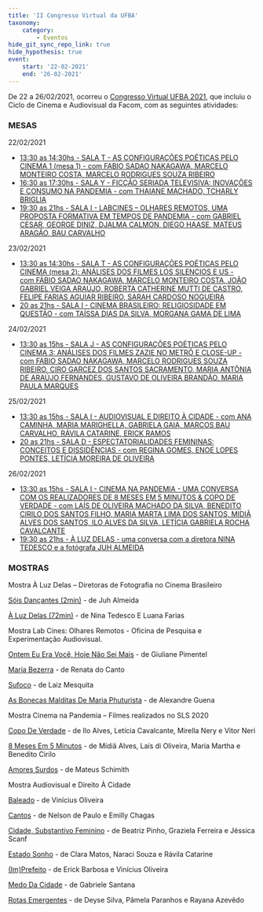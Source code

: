 ```yaml
---
title: 'II Congresso Virtual da UFBA'
taxonomy:
    category:
        - Eventos
hide_git_sync_repo_link: true
hide_hypothesis: true
event:
    start: '22-02-2021'
    end: '26-02-2021'
---
```


De 22 a 26/02/2021, ocorreu o [Congresso Virtual UFBA 2021](https://www.congresso2021.ufba.br/), que incluiu o Ciclo de Cinema e Audiovisual da Facom, com as seguintes atividades:

### MESAS

22/02/2021

- [13:30 as 14:30hs - SALA T - AS CONFIGURAÇÕES POÉTICAS PELO CINEMA 1 (mesa 1) - com FABIO SADAO NAKAGAWA, MARCELO MONTEIRO COSTA, MARCELO RODRIGUES SOUZA RIBEIRO](http://www.google.com/url?q=http%3A%2F%2Fwww.congresso2021.ufba.br%2Fschedule%2Fas-configuracoes-poeticas-pelo-cinema-1%2F&sa=D&sntz=1&usg=AFQjCNGExo0K-YtMuWWspqoOGrq81edPPw)
- [16:30 as 17:30hs - SALA Y - FICÇÃO SERIADA TELEVISIVA: INOVAÇÕES E CONSUMO NA PANDEMIA - com THAIANE MACHADO, TCHARLY BRIGLIA](http://www.google.com/url?q=http%3A%2F%2Fwww.congresso2021.ufba.br%2Fschedule%2Fficcao-seriada-televisiva-inovacoes-e-consumo-na-pandemia%2F&sa=D&sntz=1&usg=AFQjCNEY1RQCNHwrYNHXFvyf2qfCGBx3_A)
- [19:30 as 21hs - SALA I - LABCINES – OLHARES REMOTOS, UMA PROPOSTA FORMATIVA EM TEMPOS DE PANDEMIA - com GABRIEL CESAR, GEORGE DINIZ, DJALMA CALMON, DIEGO HAASE, MATEUS ARAGÃO, BAU CARVALHO](http://www.google.com/url?q=http%3A%2F%2Fwww.congresso2021.ufba.br%2Fschedule%2Flabcines-olhares-remotos-uma-proposta-formativa-em-tempos-de-pandemia%2F&sa=D&sntz=1&usg=AFQjCNFVL6e-tyz4W56_jcmvGx0iYkp7xQ)

23/02/2021

- [13:30 as 14:30hs - SALA T - AS CONFIGURAÇÕES POÉTICAS PELO CINEMA (mesa 2): ANÁLISES DOS FILMES LOS SILENCIOS E US - com FÁBIO SADAO NAKAGAWA, MARCELO MONTEIRO COSTA, JOÃO GABRIEL VEIGA ARAÚJO, ROBERTA CATHERINE MUTTI DE CASTRO, FELIPE FARIAS AGUIAR RIBEIRO, SARAH CARDOSO NOGUEIRA](http://www.google.com/url?q=http%3A%2F%2Fwww.congresso2021.ufba.br%2Fschedule%2Fas-configuracoes-poeticas-pelo-cinema-2-analises-dos-filmes-los-silencios-e-us%2F&sa=D&sntz=1&usg=AFQjCNHDI5TNSX4BFsg3EE_uy5bUrJ18og)
- [20 as 21hs - SALA I - CINEMA BRASILEIRO: RELIGIOSIDADE EM QUESTÃO - com TAÍSSA DIAS DA SILVA, MORGANA GAMA DE LIMA](http://www.google.com/url?q=http%3A%2F%2Fwww.congresso2021.ufba.br%2Fschedule%2Fcinema-brasileiro-religiosidade-em-questao%2F&sa=D&sntz=1&usg=AFQjCNFl9AKeJh9DqIv1BFi4Kubh86HtIg)

24/02/2021

- [13:30 as 15hs - SALA J - AS CONFIGURAÇÕES POÉTICAS PELO CINEMA 3: ANÁLISES DOS FILMES ZAZIE NO METRÔ E CLOSE-UP - com FABIO SADAO NAKAGAWA, MARCELO RODRIGUES SOUZA RIBEIRO, CIRO GARCEZ DOS SANTOS SACRAMENTO, MARIA ANTÔNIA DE ARAÚJO FERNANDES, GUSTAVO DE OLIVEIRA BRANDÃO, MARIA PAULA MARQUES](http://www.google.com/url?q=http%3A%2F%2Fwww.congresso2021.ufba.br%2Fschedule%2Fas-configuracoes-poeticas-pelo-cinema-3-analises-dos-filmes-zazie-no-metro-e-close-up%2F&sa=D&sntz=1&usg=AFQjCNFvnhITvtzK7VcQDPSpLMgUXi9g3Q)

25/02/2021

- [13:30 as 15hs - SALA I - AUDIOVISUAL E DIREITO À CIDADE - com ANA CAMINHA, MARIA MARIGHELLA, GABRIELA GAIA, MARCOS BAU CARVALHO, RÁVILA CATARINE, ERICK RAMOS](http://www.google.com/url?q=http%3A%2F%2Fwww.congresso2021.ufba.br%2Fschedule%2Faudiovisual-e-direito-a-cidade%2F&sa=D&sntz=1&usg=AFQjCNHsOo_imQ2vTiLwAvygzS_cvRHbFA)
- [20 as 21hs - SALA D - ESPECTATORIALIDADES FEMININAS: CONCEITOS E DISSIDÊNCIAS - com REGINA GOMES, ENOE LOPES PONTES, LETÍCIA MOREIRA DE OLIVEIRA](http://www.google.com/url?q=http%3A%2F%2Fwww.congresso2021.ufba.br%2Fschedule%2Fespectatorialidades-femininas-conceitos-e-dissidencias%2F&sa=D&sntz=1&usg=AFQjCNE8QO42e3zb-5G9FU9JkurzmrsLbw)

26/02/2021

- [13:30 as 15hs - SALA I - CINEMA NA PANDEMIA - UMA CONVERSA COM OS REALIZADORES DE 8 MESES EM 5 MINUTOS & COPO DE VERDADE - com LAÍS DE OLIVEIRA MACHADO DA SILVA, BENEDITO CIRILO DOS SANTOS FILHO, MARIA MARTA LIMA DOS SANTOS, MIDIÃ ALVES DOS SANTOS, ILO ALVES DA SILVA, LETÍCIA GABRIELA ROCHA CAVALCANTE](http://www.google.com/url?q=http%3A%2F%2Fwww.congresso2021.ufba.br%2Fschedule%2Fcinema-na-pandemia-uma-conversa-com-os-realizadores-de-8-meses-em-5-minutos-copo-de-verdade%2F&sa=D&sntz=1&usg=AFQjCNFsPu_5RQzeb-jYM_f8TDtXVaFT8Q)
- [19:30 as 21hs - À LUZ DELAS - uma conversa com a diretora NINA TEDESCO e a fotógrafa JUH ALMEIDA](http://www.google.com/url?q=http%3A%2F%2Fwww.congresso2021.ufba.br%2Fschedule%2Fa-luz-delas%2F&sa=D&sntz=1&usg=AFQjCNGKayK_pwRfdgYuM7LS68ygPp0B1g)

### MOSTRAS

Mostra À Luz Delas – Diretoras de Fotografia no Cinema Brasileiro

[Sóis Dançantes (2min)](https://www.google.com/url?q=https%3A%2F%2Fvimeo.com%2F494509556&sa=D&sntz=1&usg=AFQjCNH0UNm7AhzPpvGMEyu62XQ28Z1gRw) - de Juh Almeida

[À Luz Delas (72min)](https://www.google.com/url?q=https%3A%2F%2Fwww.videocamp.com%2Fpt%2Fmovies%2Fa-luz-delas&sa=D&sntz=1&usg=AFQjCNHhrTim--dN5s_SUhVFstGdF4XUUg) - de Nina Tedesco E Luana Farias

Mostra Lab Cines: Olhares Remotos - Oficina de Pesquisa e Experimentação Audiovisual.

[Ontem Eu Era Você, Hoje Não Sei Mais](https://www.google.com/url?q=https://www.youtube.com/watch?v=n5Paubjn_8o&feature=youtu.be) - de Giuliane Pimentel

[Maria Bezerra](https://www.google.com/url?q=https://www.youtube.com/watch?v=n7tlyzMvv8I&feature=youtu.be) - de Renata do Canto

[Sufoco](https://www.google.com/url?q=https://www.youtube.com/watch?v=qKojNw4QarU&feature=youtu.be) - de Laiz Mesquita

[As Bonecas Malditas De Maria Phuturista](https://www.google.com/url?q=https://www.youtube.com/watch?v=vYU-WxGIPJc&feature=youtu.be) - de Alexandre Guena

Mostra Cinema na Pandemia – Filmes realizados no SLS 2020

[Copo De Verdade](https://www.google.com/url?q=https://youtu.be/D0Z3GMRuTuM) - de Ilo Alves, Letícia Cavalcante, Mirella Nery e Vitor Neri

[8 Meses Em 5 Minutos](https://www.google.com/url?q=https://youtu.be/L-qF3midlus) - de Mídiã Alves, Laís di Oliveira, Maria Martha e Benedito Cirilo

[Amores Surdos](https://www.google.com/url?q=https://youtu.be/ffFFerYtaAE) - de Mateus Schimith

Mostra Audiovisual e Direito À Cidade

[Baleado](https://www.google.com/url?q=https%3A%2F%2Fvimeo.com%2F514331091&sa=D&sntz=1&usg=AFQjCNE3sXVLAeJ2cG2-q27S0OcUCTglaA) - de Vinícius Oliveira

[Cantos](https://www.google.com/url?q=https%3A%2F%2Fvimeo.com%2F508803016&sa=D&sntz=1&usg=AFQjCNH73O3OGPfeMDS6d4gSXs_bPU2Uvg) - de Nelson de Paulo e Emilly Chagas

[Cidade, Substantivo Feminino](https://www.google.com/url?q=https%3A%2F%2Fvimeo.com%2F508803985&sa=D&sntz=1&usg=AFQjCNHmeh9nN_eH72wfPuTERVuEIcEIbw) - de Beatriz Pinho, Graziela Ferreira e Jéssica Scanf

[Estado Sonho](https://www.google.com/url?q=https%3A%2F%2Fvimeo.com%2F508803475&sa=D&sntz=1&usg=AFQjCNEb71dORdwKgykFawWypoaAVs2Qpg) - de Clara Matos, Naraci Souza e Rávila Catarine

[(Im)Prefeito](https://www.google.com/url?q=https%3A%2F%2Fvimeo.com%2F514309199&sa=D&sntz=1&usg=AFQjCNEWFvuGLj9_zx3qzEwps-1jiVDW8A) - de Erick Barbosa e Vinícius Oliveira

[Medo Da Cidade](https://www.google.com/url?q=https%3A%2F%2Fvimeo.com%2F508804144&sa=D&sntz=1&usg=AFQjCNGlg5S3jJyH4-dyK8qbRnlGMhVajw) - de Gabriele Santana

[Rotas Emergentes](https://www.google.com/url?q=https%3A%2F%2Fvimeo.com%2F508804434&sa=D&sntz=1&usg=AFQjCNHk09WlpbGhfDOeA-H7ZwcOMepTpA) - de Deyse Silva, Pâmela Paranhos e Rayana Azevêdo